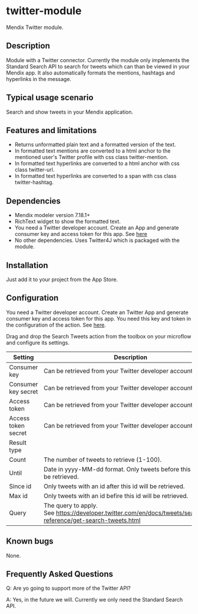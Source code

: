 # twitter-module
Mendix Twitter module.

## Description
Module with a Twitter connector. Currently the module only implements the Standard Search API to search for tweets which can than be viewed in your Mendix app. It also automatically formats the mentions, hashtags and hyperlinks in the message.

## Typical usage scenario
Search and show tweets in your Mendix application.

## Features and limitations
* Returns unformatted plain text and a formatted version of the text.
* In formatted text mentions are converted to a html anchor to the mentioned user's Twitter profile with css class twitter-mention.
* In formatted text hyperlinks are converted to a html anchor with css class twitter-url.
* In formatted text hyperlinks are converted to a span with css class twitter-hashtag. 

## Dependencies
* Mendix modeler version 7.18.1+
* RichText widget to show the formatted text.
* You need a Twitter developer account. Create an App and generate consumer key and access token for this app. See [here](https://developer.twitter.com/en/account/get-started)
* No other dependencies. Uses Twitter4J which is packaged with the module.

## Installation
Just add it to your project from the App Store.

## Configuration
You need a Twitter developer account. Create an Twitter App and generate consumer key and access token for this app. You need this key and token in the configuration of the action. See [here](https://developer.twitter.com/en/account/get-started).

Drag and drop the Search Tweets action from the toolbox on your microflow and configure its settings.

| Setting             | Description    
|---------------------|------------------
| Consumer key	      | Can be retrieved from your Twitter developer account.
| Consumer key secret |	Can be retrieved from your Twitter developer account.
| Access token	      | Can be retrieved from your Twitter developer account.
| Access token secret	| Can be retrieved from your Twitter developer account.
| Result type	        |
| Count	              | The number of tweets to retrieve (1-100).
| Until	              | Date in yyyy-MM-dd format. Only tweets before this date will be retrieved.
| Since id	          | Only tweets with an id after this id will be retrieved.
| Max id	            | Only tweets with an id befire this id will be retrieved.
| Query	              | The query to apply. See https://developer.twitter.com/en/docs/tweets/search/api-reference/get-search-tweets.html

## Known bugs
None.

## Frequently Asked Questions
Q: Are yo going to support more of the Twitter API?

A: Yes, in the future we will. Currently we only need the Standard Search API.

